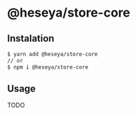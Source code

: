 # @heseya/store-core

## Instalation

```bash
$ yarn add @heseya/store-core
// or
$ npm i @heseya/store-core
```

## Usage

TODO

